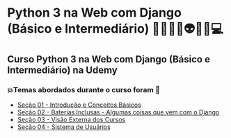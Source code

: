 # Python 3 na Web com Django (Básico e Intermediário) 👩🏻‍💻🐍👽🤯🤖💻
## Curso Python 3 na Web com Django (Básico e Intermediário) na Udemy
### 💥Temas abordados durante o curso foram 🚀
- [Seção 01 - Introdução e Conceitos Básicos](https://github.com/romulovieira777/Python_3_na_Web_com_Django_Basico_e_Intermediario/tree/main/Secao_01_Introducao_e_Conceitos_Basicos)
- [Seção 02 - Baterias Inclusas - Algumas coisas que vem com o Django](https://github.com/romulovieira777/Python_3_na_Web_com_Django_Basico_e_Intermediario/tree/main/Secao_02_Baterias_Inclusas_Algumas_coisas_que_vem_com_o_Django/simplemooc)
- [Seção 03 - Visão Externa dos Cursos](https://github.com/romulovieira777/Python_3_na_Web_com_Django_Basico_e_Intermediario/tree/main/Secao_03_Visao_Externa_dos_Cursos/simplemooc)
- [Seção 04 - Sistema de Usuários](https://github.com/romulovieira777/Python_3_na_Web_com_Django_Basico_e_Intermediario/tree/main/Secao_04_Sistema_de_Usurios)
